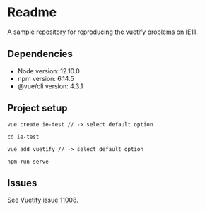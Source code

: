 # Readme
A sample repository for reproducing the vuetify problems on IE11.

## Dependencies
* Node version: 12.10.0
* npm version: 6.14.5
* @vue/cli version: 4.3.1

## Project setup
```
vue create ie-test // -> select default option

cd ie-test

vue add vuetify // -> select default option

npm run serve
```

## Issues
See [Vuetify issue 11008](https://github.com/vuetifyjs/vuetify/issues/11008).